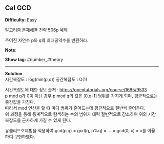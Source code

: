 ## Cal GCD

**Difficulty:** Easy

알고리즘 문제해결 전략 506p 예제

주어진 자연수 p와 q의 최대공약수를 반환하라.

**Note:**

**Show tag:** \#number\_#theory

----------------------------------------------

**Solution** <br/>
시간복잡도 : log(min(p,q)) 공간복잡도 : O(1) <br/>

시간복잡도에 대한 정보 출처 : https://opentutorials.org/course/1685/9533 <br/>
p mod q가 0이 아닌 경우 p mod q의 값은 [0,q-1] 범위를 가지게 되며, 평균적으로는 중간값을 가진다. <br/>
따라서 mod 연산을 할 떄 마다 범위가 줄어드는데 평균적으로 절반씩 줄어든다. <br/>
위 과정을 통해 통계적으로 탐색하는 수의 범위가 대략 절반적으로 감소하여 위의 시간 복잡도를 근사하게 가질 수 있게 된다. <br/>

유클리드호제법을 적용하여 gcd(p,q) = gcd(q, p%q) = ... = gcd(0, x) = x를 이욯하여 구현하였다. <br/>
